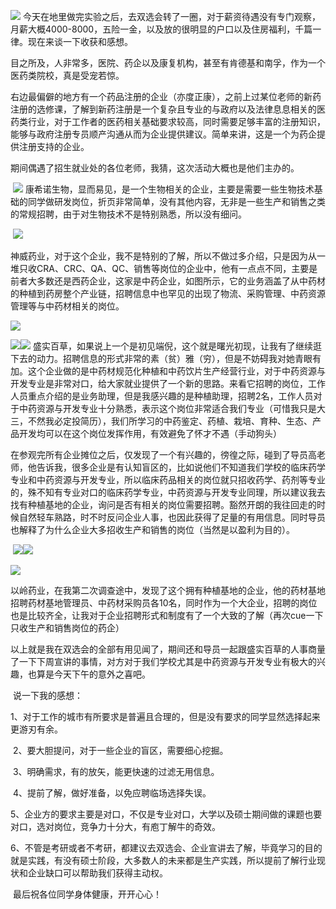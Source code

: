![](assets/20210413200646.jpg)		今天在地里做完实验之后，去双选会转了一圈，对于薪资待遇没有专门观察，月薪大概4000-8000，五险一金，以及放的很明显的户口以及住房福利，千篇一律。现在来谈一下收获和感想。

​		目之所及，人非常多，医院、药企以及康复机构，甚至有肯德基和南孚，作为一个医药类院校，真是受宠若惊。

​		右边最偏僻的地方有一个药品注册的企业（亦度正康），之前上过某位老师的新药注册的选修课，了解到新药注册是一个复杂且专业的与政府以及法律息息相关的医药类行业，对于工作者的医药相关基础要求较高，同时需要足够丰富的注册知识，能够与政府注册专员顺产沟通从而为企业提供建议。简单来讲，这是一个为药企提供注册支持的企业。

​		期间偶遇了招生就业处的各位老师，我猜，这次活动大概也是他们主办的。

​		![](assets/20210413203144.jpg)		康希诺生物，显而易见，是一个生物相关的企业，主要是需要一些生物技术基础的同学做研发岗位，折页非常简单，没有其他内容，无非是一些生产和销售之类的常规招聘，由于对生物技术不是特别熟悉，所以没有细问。

​		![](assets/20210413210854.jpg)

​		神威药业，对于这个企业，我不是特别的了解，所以不做过多介绍，只是因为从一堆只收CRA、CRC、QA、QC、销售等岗位的企业中，他有一点点不同，主要是前者大多数还是西药企业，这家是中药企业，如图所示，它的业务涵盖了从中药材的种植到药房整个产业链，招聘信息中也罕见的出现了物流、采购管理、中药资源管理等与中药材相关的岗位。

![](assets/20210413213126.jpg)

![](assets/20210413200925.jpg)![](assets/20210413200929.jpg)		盛实百草，如果说上一个是初见端倪，这个就是曙光初现，让我有了继续逛下去的动力。招聘信息的形式非常的素（贫）雅（穷），但是不妨碍我对她青眼有加。这个企业做的是中药材规范化种植和中药饮片生产经营行业，对于中药资源与开发专业是非常对口，给大家就业提供了一个新的思路。来看它招聘的岗位，工作人员重点介绍的是业务助理，但是我感兴趣的是种植助理，招聘2名，工作人员对于中药资源与开发专业十分熟悉，表示这个岗位非常适合我们专业（可惜我只是大三，不然我必定投简历），我们所学习的中药鉴定、药植、栽培、育种、生态、产品开发均可以在这个岗位发挥作用，有效避免了怀才不遇（手动狗头）

​		在参观完所有企业摊位之后，仅发现了一个有兴趣的，徬徨之际，碰到了导员高老师，他告诉我，很多企业是有认知盲区的，比如说他们不知道我们学校的临床药学专业和中药资源与开发专业，所以临床药品相关的岗位就只招收药学、药剂等专业的，殊不知有专业对口的临床药学专业，中药资源与开发专业同理，所以建议我去找有种植基地的企业，询问是否有相关的岗位需要招聘。豁然开朗的我往回走的时候自然轻车熟路，时不时反问企业人事，也因此获得了足量的有用信息。同时导员也解释了为什么企业大多招收生产和销售的岗位（当然是以盈利为目的）。

​		![](assets/20210413200926.jpg)![](assets/20210413200927.jpg)

![](assets/20210413200928.jpg)

​		以岭药业，在我第二次调查途中，发现了这个拥有种植基地的企业，他的药材基地招聘药材基地管理员、中药材采购员各10名，同时作为一个大企业，招聘的岗位也是比较齐全，让我对于企业招聘形式和制度有了一个大致的了解（再次cue一下只收生产和销售岗位的药企）

​		以上就是我在双选会的全部有用见闻了，期间还和导员一起跟盛实百草的人事商量了一下下周宣讲的事情，对方对于我们学校尤其是中药资源与开发专业有极大的兴趣，也算是今天下午的意外之喜吧。

​		说一下我的感想：

​		1、对于工作的城市有所要求是普遍且合理的，但是没有要求的同学显然选择起来更游刃有余。

​		2、要大胆提问，对于一些企业的盲区，需要细心挖掘。

​		3、明确需求，有的放矢，能更快速的过滤无用信息。

​		4、提前了解，做好准备，以免应聘临场选择失误。

​		5、企业方的要求主要是对口，不仅是专业对口，大学以及硕士期间做的课题也要对口，选对岗位，竞争力十分大，有庖丁解牛的奇效。

​		6、不管是考研或者不考研，都建议去双选会、企业宣讲去了解，毕竟学习的目的就是实践，有没有硕士阶段，大多数人的未来都是生产实践，所以提前了解行业现状和企业缺口可以帮助我们获得主动权。

​		最后祝各位同学身体健康，开开心心！